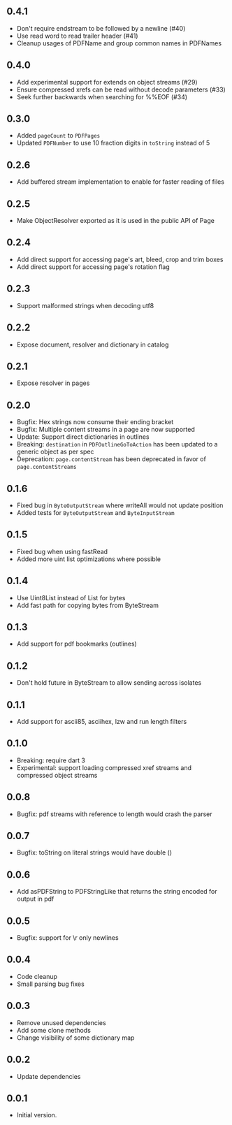 ## 0.4.1

- Don't require endstream to be followed by a newline (#40)
- Use read word to read trailer header (#41)
- Cleanup usages of PDFName and group common names in PDFNames

## 0.4.0

- Add experimental support for extends on object streams (#29)
- Ensure compressed xrefs can be read without decode parameters (#33)
- Seek further backwards when searching for %%EOF (#34)

## 0.3.0

- Added `pageCount` to `PDFPages`
- Updated `PDFNumber` to use 10 fraction digits in `toString` instead of 5

## 0.2.6

- Add buffered stream implementation to enable for faster reading of files

## 0.2.5

- Make ObjectResolver exported as it is used in the public API of Page

## 0.2.4

- Add direct support for accessing page's art, bleed, crop and trim boxes
- Add direct support for accessing page's rotation flag

## 0.2.3

- Support malformed strings when decoding utf8

## 0.2.2

- Expose document, resolver and dictionary in catalog

## 0.2.1

- Expose resolver in pages

## 0.2.0

- Bugfix: Hex strings now consume their ending bracket
- Bugfix: Multiple content streams in a page are now supported
- Update: Support direct dictionaries in outlines
- Breaking: `destination` in `PDFOutlineGoToAction` has been updated to a generic object as per spec
- Deprecation: `page.contentStream` has been deprecated in favor of `page.contentStreams`

## 0.1.6

- Fixed bug in `ByteOutputStream` where writeAll would not update position
- Added tests for `ByteOutputStream` and `ByteInputStream`

## 0.1.5

- Fixed bug when using fastRead
- Added more uint list optimizations where possible

## 0.1.4

- Use Uint8List instead of List<int> for bytes
- Add fast path for copying bytes from ByteStream

## 0.1.3

- Add support for pdf bookmarks (outlines)

## 0.1.2

- Don't hold future in ByteStream to allow sending across isolates

## 0.1.1

- Add support for ascii85, asciihex, lzw and run length filters

## 0.1.0

- Breaking: require dart 3
- Experimental: support loading compressed xref streams and compressed object streams

## 0.0.8

- Bugfix: pdf streams with reference to length would crash the parser

## 0.0.7

- Bugfix: toString on literal strings would have double ()

## 0.0.6

- Add asPDFString to PDFStringLike that returns the string encoded for output in pdf

## 0.0.5

- Bugfix: support for \r only newlines

## 0.0.4

- Code cleanup
- Small parsing bug fixes

## 0.0.3

- Remove unused dependencies
- Add some clone methods
- Change visibility of some dictionary map

## 0.0.2

- Update dependencies

## 0.0.1

- Initial version.
